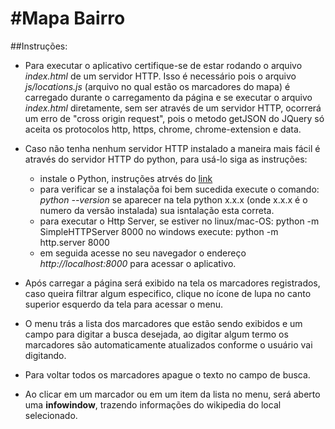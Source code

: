 #**Mapa Bairro**
=============================


##Instruções:

- Para executar o aplicativo certifique-se de estar rodando o arquivo *index.html*
  de um servidor HTTP. Isso é necessário pois o arquivo *js/locations.js* (arquivo
  no qual estão os marcadores do mapa) é carregado durante o carregamento da página
  e se executar o arquivo *index.html* diretamente, sem ser através de um servidor
  HTTP, ocorrerá um erro de "cross origin request", pois o metodo getJSON do JQuery
  só aceita os protocolos http, https, chrome, chrome-extension e data.

- Caso não tenha nenhum servidor HTTP instalado a maneira mais fácil é através do
  servidor HTTP do python, para usá-lo siga as instruções:

  * instale o Python, instruções atrvés do [link](https://docs.python.org/3/using/windows.html#installing-python)
  * para verificar se a instalaçõa foi bem sucedida execute o comando: *python --version*
    se aparecer na tela python x.x.x (onde x.x.x é o numero da versão instalada)
    sua isntalação esta correta.
  * para executar o Http Server, se estiver no linux/mac-OS: python -m SimpleHTTPServer 8000
    no windows execute: python -m http.server 8000
  * em seguida acesse no seu navegador o endereço *http://localhost:8000* para acessar
    o aplicativo.

- Após carregar a página será exibido na tela os marcadores registrados, caso queira
  filtrar algum especifico, clique no ícone de lupa no canto superior esquerdo da tela
  para acessar o menu.

- O menu trás a lista dos marcadores que estão sendo exibidos e um campo para digitar
  a busca desejada, ao digitar algum termo os marcadores são automaticamente atualizados
  conforme o usuário vai digitando.

- Para voltar todos os marcadores apague o texto no campo de busca.

- Ao clicar em um marcador ou em um item da lista  no menu, será aberto uma **infowindow**,
  trazendo informações do wikipedia do local selecionado.
